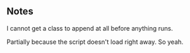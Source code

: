 ## Notes

I cannot get a class to append at all before anything runs.

Partially because the script doesn't load right away.
So yeah.


